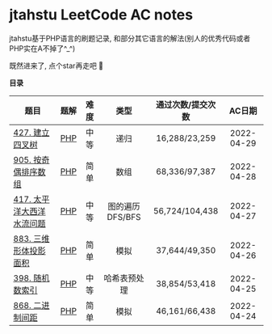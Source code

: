 # jtahstu LeetCode AC notes

jtahstu基于PHP语言的刷题记录, 和部分其它语言的解法(别人的优秀代码或者PHP实在A不掉了^_^)

既然进来了, 点个star再走吧 🤣

**目录**

| 题目 | 题解 | 难度 | 类型 | 通过次数/提交次数 | AC日期 |
|----|----|:----:|:----:|:----:|:----:|
| [427. 建立四叉树](https://leetcode-cn.com/problems/construct-quad-tree/) | [PHP](https://www.yuque.com/jtahstu/leetcode/fc8xfe) | 中等 | 递归 | 16,288/23,259 | 2022-04-29 |
| [905. 按奇偶排序数组](https://leetcode-cn.com/problems/sort-array-by-parity/) | [PHP](https://www.yuque.com/jtahstu/leetcode/af7dyg) | 简单 | 数组 | 68,336/97,387 | 2022-04-28 |
| [417. 太平洋大西洋水流问题](https://leetcode-cn.com/problems/pacific-atlantic-water-flow/) | [PHP](https://www.yuque.com/jtahstu/leetcode/ttgg0t) | 中等 | 图的遍历DFS/BFS | 56,724/104,438 | 2022-04-27 |
| [883. 三维形体投影面积](https://leetcode-cn.com/problems/projection-area-of-3d-shapes/) | [PHP](https://www.yuque.com/jtahstu/leetcode/ko8vde) | 简单 | 模拟 | 37,644/49,350 | 2022-04-26 |
| [398. 随机数索引](https://leetcode-cn.com/problems/random-pick-index/) | [PHP](https://www.yuque.com/jtahstu/leetcode/dnwn6i) | 中等 | 哈希表预处理 | 38,854/53,418 | 2022-04-25 |
| [868. 二进制间距](https://leetcode-cn.com/problems/binary-gap/) | [PHP](https://www.yuque.com/jtahstu/leetcode/kxg774) | 简单 | 模拟 | 46,161/66,438 | 2022-04-24 |

<!--| []() | [PHP]() |  |  |  | 2022-04- | -->